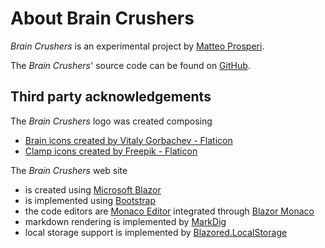 ﻿# About Brain Crushers

_Brain Crushers_ is an experimental project by [Matteo Prosperi](https://www.linkedin.com/in/matteoprosperi/).

The _Brain Crushers_' source code can be found on [GitHub](https://github.com/matteo-prosperi/BrainCrushers).

## Third party acknowledgements

The _Brain Crushers_ logo was created composing
- [Brain icons created by Vitaly Gorbachev - Flaticon](https://www.flaticon.com/free-icons/brain)
- [Clamp icons created by Freepik - Flaticon](https://www.flaticon.com/free-icons/clamp)

The _Brain Crushers_ web site
- is created using [Microsoft Blazor](https://docs.microsoft.com/en-us/aspnet/core/blazor/host-and-deploy/webassembly)
- is implemented using [Bootstrap](https://getbootstrap.com/)
- the code editors are [Monaco Editor](https://microsoft.github.io/monaco-editor/) integrated through [Blazor Monaco](https://www.nuget.org/packages/BlazorMonaco/)
- markdown rendering is implemented by [MarkDig](https://www.nuget.org/packages/Markdig/)
- local storage support is implemented by [Blazored.LocalStorage](https://www.nuget.org/packages/Blazored.LocalStorage)